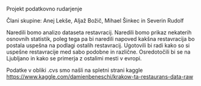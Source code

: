 Projekt podatkovno rudarjenje

Člani skupine: Anej Lekše, Aljaž Božič, Mihael Šinkec in Severin Rudolf

Naredili bomo analizo dataseta restavracij. Naredili bomo prikaz nekaterih osnovnih statistik, poleg tega pa bi naredili napoved kakšna restavracija bo postala uspešna na podlagi ostalih restavracij. Ugotovili bi radi kako so si uspešne restavracije med sabo podobne in različne. Osredotočili bi se na Ljubljano in kako se primerja z ostalimi mesti v evropi.

Podatke v obliki .cvs smo našli na spletni strani kaggle
https://www.kaggle.com/damienbeneschi/krakow-ta-restaurans-data-raw
